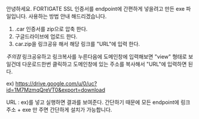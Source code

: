 안녕하세요.
FORTIGATE SSL 인증서를 endpoint에 간편하게 넣을려고 만든 exe 파일입니다.
사용하는 방법 안내 해드리겠습니다.

1. .car 인증서를 zip으로 압축 한다. 
2. 구글드라이브에 업로드 한다.
3. car.zip을 링크공유 해서 해당 링크를 "URL"에 입력 한다.

*주의점* 
링크공유하고 링크복사를 누른다음에 도메인창에 입력해보면 "view" 형태로 보일건데 다운로드한번 클릭하고 도메인창에 있는 주소를 복사해서 "URL"에 입력하면 된다.

ex) https://drive.google.com/u/0/uc?id=1M7MzmqQreVT0&export=download

URL : ex)를 넣고 실행하면 결과를 보여준다. 간단하기 때문에 모든 endpoint에 링크주소 + exe 만 주면 간단하게 설치가 가능합니다. 
